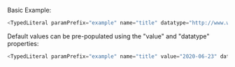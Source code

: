 Basic Example:

```js
<TypedLiteral paramPrefix="example" name="title" datatype="http://www.w3.org/2001/XMLSchema#date"/>
```

Default values can be pre-populated using the "value" and "datatype" properties:

```js
<TypedLiteral paramPrefix="example" name="title" value="2020-06-23" datatype="http://id.loc.gov/datatypes/edtf" />
```
